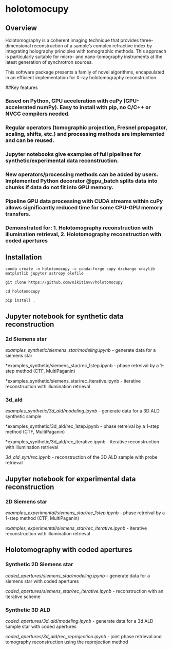 # holotomocupy
## Overview

Holotomography is a coherent imaging technique that provides three-dimensional reconstruction of a sample’s complex refractive index by integrating holography principles with tomographic methods. This approach is particularly suitable for micro- and nano-tomography instruments at the latest generation of synchrotron sources.

This software package presents a family of novel algorithms, encapsulated in an efficient implementation for X-ray holotomography reconstruction. 

##Key features

### Based on Python, GPU acceleration with cuPy (GPU-accelerated numPy). Easy to install with pip, no C/C++ or NVCC compilers needed. 

### Regular operators (tomographic projection, Fresnel propagator, scaling, shifts, etc.) and processing methods are implemented and can be reused.

### Jupyter notebooks give examples of full pipelines for synthetic/experimental data reconstruction.

### New operators/processing methods can be added by users. Implemented Python decorator @gpu_batch splits data into chunks if data do not fit into GPU memory.

### Pipeline GPU data processing with CUDA streams within cuPy allows significantly reduced time for some CPU-GPU memory transfers.

### Demonstrated for: 1. Holotomography reconstruction with illumination retrieval, 2. Holotomography reconstruction with coded apertures



## Installation

```console
conda create -n holotomocupy -c conda-forge cupy dxchange xraylib matplotlib jupyter astropy olefile
```

```console
git clone https://github.com/nikitinvv/holotomocupy

cd holotomocupy

pip install .
```

## Jupyter notebook for synthetic data reconstruction

### 2d Siemens star 

*examples_synthetic/siemens_star/modeling.ipynb* - generate data for a siemens star

*examples_synthetic/siemens_star/rec_1step.ipynb - phase retreival by a 1-step method (CTF, MultiPaganin)

*examples_synthetic/siemens_star/rec_iterative.ipynb - iterative reconstruction with illumination retrieval


### 3d_ald

*examples_synthetic/3d_ald/modeling.ipynb* - generate data for a 3D ALD synthetic sample 

*examples_synthetic/3d_ald/rec_1step.ipynb - phase retreival by a 1-step method (CTF, MultiPaganin)

*examples_synthetic/3d_ald/rec_iterative.ipynb - iterative reconstruction with illumination retrieval


*3d_ald_syn/rec.ipynb* - reconstruction of the 3D ALD sample with probe retrieval


## Jupyter notebook for experimental data reconstruction

### 2D Siemens star

*examples_experimental/siemens_star/rec_1step.ipynb* - phase retreival by a 1-step method (CTF, MultiPaganin)

*examples_experimental/siemens_star/rec_iterative.ipynb* - iterative reconstruction with illumination retrieval

## Holotomography with coded apertures

### Synthetic 2D Siemens star 

*coded_apertures/siemens_star/modeling.ipynb* - generate data for a siemens star with coded apertures

*coded_apertures/siemens_star/rec_iterative.ipynb* - reconstruction with an iterative scheme

### Synthetic 3D ALD

*coded_apertures/3d_ald/modeling.ipynb* - generate data for a 3d ALD sample star with coded apertures

*coded_apertures/3d_ald/rec_reprojection.ipynb* - joint phase retrieval and tomography reconstruction using the reprojection method




